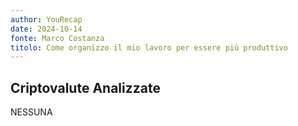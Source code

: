```yaml
---
author: YouRecap
date: 2024-10-14
fonte: Marco Costanza
titolo: Come organizzo il mio lavoro per essere più produttivo
---
```


## Criptovalute Analizzate

NESSUNA
